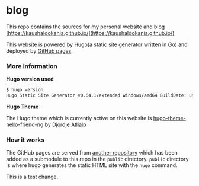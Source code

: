 # blog

This repo contains the sources for my personal website and blog [https://kaushaldokania.github.io/](https://kaushaldokania.github.io/)

This website is powered by [Hugo](https://gohugo.io/)(a static site generator written in Go) and deployed by [GitHub pages](https://pages.github.com/).

### More Information

**Hugo version used**
```bash
$ hugo version
Hugo Static Site Generator v0.64.1/extended windows/amd64 BuildDate: unknown

```

**Hugo Theme**

The Hugo theme which is currently active on this website is [hugo-theme-hello-friend-ng](https://github.com/rhazdon/hugo-theme-hello-friend-ng) by [Djordje Atlialp](https://github.com/rhazdon)

### How it works

The GitHub pages are served from [another repository](https://github.com/KaushalDokania/kaushaldokania.github.io) which has been added as a submodule to this repo in the `public` directory. `public` directory is where hugo generates the static HTML site with the `hugo` command.

This is a test change.